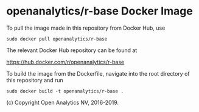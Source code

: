 
# openanalytics/r-base Docker Image

To pull the image made in this repository from Docker Hub, use

```
sudo docker pull openanalytics/r-base
```

The relevant Docker Hub repository can be found at


https://hub.docker.com/r/openanalytics/r-base


To build the image from the Dockerfile, navigate into the root directory of this repository and run


```
sudo docker build -t openanalytics/r-base .
```

(c) Copyright Open Analytics NV, 2016-2019.
